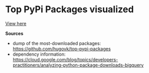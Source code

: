 # Top PyPi Packages visualized

[View here](https://leonmortenrichter.de/top-500/)

**Sources**

- dump of the most-downloaded packages: https://github.com/hugovk/top-pypi-packages
- dependency information: https://cloud.google.com/blog/topics/developers-practitioners/analyzing-python-package-downloads-bigquery
